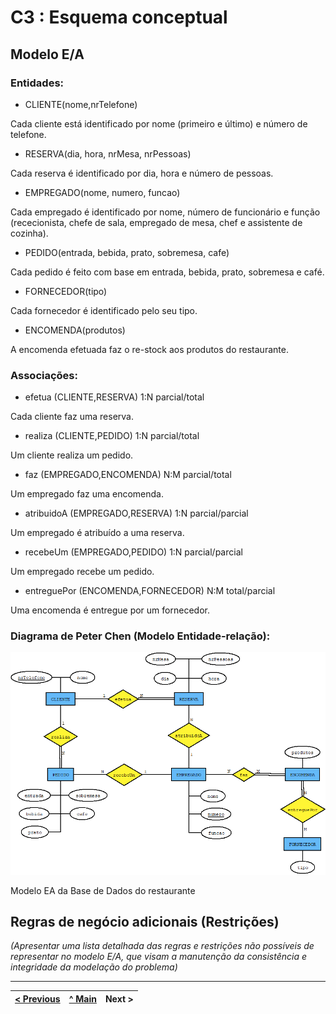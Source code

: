 # C3 : Esquema conceptual

## Modelo E/A

### Entidades:

- CLIENTE(nome,nrTelefone)

Cada cliente está identificado por nome (primeiro e último) e número de telefone.

- RESERVA(dia, hora, nrMesa, nrPessoas)

Cada reserva é identificado por dia, hora e número de pessoas.

- EMPREGADO(nome, numero, funcao)

Cada empregado é identificado por nome, número de funcionário e função (rececionista, chefe de sala, empregado de mesa, chef e assistente de cozinha).

- PEDIDO(entrada, bebida, prato, sobremesa, cafe)

Cada pedido é feito com base em entrada, bebida, prato, sobremesa e café.

- FORNECEDOR(tipo)

Cada fornecedor é identificado pelo seu tipo.

- ENCOMENDA(produtos)

A encomenda efetuada faz o re-stock aos produtos do restaurante.

### Associações:

- efetua (CLIENTE,RESERVA) 1:N parcial/total

Cada cliente faz uma reserva.

- realiza (CLIENTE,PEDIDO) 1:N parcial/total

Um cliente realiza um pedido.

- faz (EMPREGADO,ENCOMENDA) N:M parcial/total

Um empregado faz uma encomenda.

- atribuidoA (EMPREGADO,RESERVA) 1:N parcial/parcial

Um empregado é atribuído a uma reserva.

- recebeUm (EMPREGADO,PEDIDO) 1:N parcial/parcial

Um empregado recebe um pedido.

- entreguePor (ENCOMENDA,FORNECEDOR) N:M total/parcial

Uma encomenda é entregue por um fornecedor.

### Diagrama de Peter Chen (Modelo Entidade-relação):   
![An alternative description](images/Diagrama.png)

Modelo EA da Base de Dados do restaurante 

## Regras de negócio adicionais (Restrições)
_(Apresentar uma lista detalhada das regras e restrições não possíveis de representar no modelo E/A, que visam a manutenção da consistência e integridade da modelação do problema)_

---
[< Previous](rei02.md) | [^ Main](https://github.com/SIBD01/TrabalhoFinal/) | Next >
:--- | :---: | ---: 
